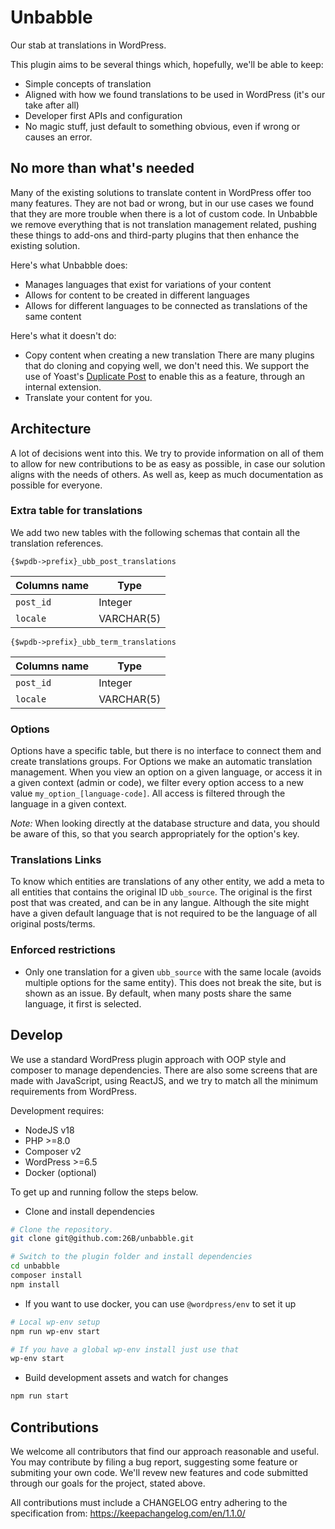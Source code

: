 # Unbabble

Our stab at translations in WordPress.

This plugin aims to be several things which, hopefully, we'll be able to keep:

- Simple concepts of translation
- Aligned with how we found translations to be used in WordPress (it's our take after all)
- Developer first APIs and configuration
- No magic stuff, just default to something obvious, even if wrong or causes an error.

## No more than what's needed

Many of the existing solutions to translate content in WordPress offer too many features. They are not bad or wrong, but in our use cases we found that they are more trouble when there is a lot of custom code. In Unbabble we remove everything that is not translation management related, pushing these things to add-ons and third-party plugins that then enhance the existing solution.

Here's what Unbabble does:

- Manages languages that exist for variations of your content
- Allows for content to be created in different languages
- Allows for different languages to be connected as translations of the same content

Here's what it doesn't do:

- Copy content when creating a new translation
  There are many plugins that do cloning and copying well, we don't need this. We support the use of Yoast's [Duplicate Post](https://github.com/26B/duplicate-post) to enable this as a feature, through an internal extension.
- Translate your content for you.

## Architecture

A lot of decisions went into this. We try to provide information on all of them to allow for new contributions to be as easy as possible, in case our solution aligns with the needs of others. As well as, keep as much documentation as possible for everyone.

### Extra table for translations

We add two new tables with the following schemas that contain all the translation references.

`{$wpdb->prefix}_ubb_post_translations`

| Columns name | Type       |
| ------------ | ---------- |
| `post_id`    | Integer    |
| `locale`     | VARCHAR(5) |
 
`{$wpdb->prefix}_ubb_term_translations`

| Columns name | Type       |
| ------------ | ---------- |
| `post_id`    | Integer    |
| `locale`     | VARCHAR(5) |

### Options

Options have a specific table, but there is no interface to connect them and create translations groups. For Options we make an automatic translation management. When you view an option on a given language, or access it in a given context (admin or code), we filter every option access to a new value `my_option_[language-code]`. All access is filtered through the language in a given context.

*Note:* When looking directly at the database structure and data, you should be aware of this, so that you search appropriately for the option's key.

### Translations Links

To know which entities are translations of any other entity, we add a meta to all entities that contains the original ID `ubb_source`. The original is the first post that was created, and can be in any langue. Although the site might have a given default language that is not required to be the language of all original posts/terms.

### Enforced restrictions

- Only one translation for a given `ubb_source` with the same locale (avoids multiple options for the same entity). This does not break the site, but is shown as an issue. By default, when many posts share the same language, it first is selected.

## Develop

We use a standard WordPress plugin approach with OOP style and composer to manage dependencies. There are also some screens that are made with JavaScript, using ReactJS, and we try to match all the minimum requirements from WordPress.

Development requires:

- NodeJS v18
- PHP >=8.0
- Composer v2
- WordPress >=6.5
- Docker (optional)

To get up and running follow the steps below.

- Clone and install dependencies

```bash
# Clone the repository.
git clone git@github.com:26B/unbabble.git

# Switch to the plugin folder and install dependencies
cd unbabble
composer install
npm install
```

- If you want to use docker, you can use `@wordpress/env` to set it up

```bash
# Local wp-env setup
npm run wp-env start

# If you have a global wp-env install just use that
wp-env start
```

- Build development assets and watch for changes

```bash
npm run start
```

## Contributions

We welcome all contributors that find our approach reasonable and useful. You may contribute by filing a bug report, suggesting some feature or submiting your own code. We'll revew new features and code submitted through our goals for the project, stated above.

All contributions must include a CHANGELOG entry adhering to the specification from: https://keepachangelog.com/en/1.1.0/
